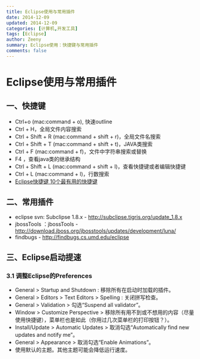 ```yaml
---
title: Eclipse使用与常用插件
date: 2014-12-09
updated: 2014-12-09
categories: [计算机,开发工具]
tags: [Eclipse]
author: Zeeny
summary: Eclipse使用：快捷键与常用插件
comments: false
---
```




# Eclipse使用与常用插件

## 一、快捷键

* Ctrl+o (mac:command + o), 快速outline
* Ctrl + H，全局文件内容搜索
* Ctrl + Shift + R (mac:command + shift + r)，全局文件名搜索
* Ctrl + Shift + T (mac:command + shift + t)，JAVA类搜索
* Ctrl + F (mac:command + f)，文件中字符串搜索或替换
* F4 ，查看java类的继承结构
* Ctrl + Shift + L (mac:command + shift + l)，查看快捷键或者编辑快捷键
* Ctrl + L (mac:command + l)，行数搜索
* [Eclipse快捷键 10个最有用的快捷键](http://www.open-open.com/bbs/view/1320934157953/)


## 二、常用插件

* eclipse svn: Subclipse 1.8.x  -  http://subclipse.tigris.org/update_1.8.x
* jbossTools ：jbossTools   -  http://download.jboss.org/jbosstools/updates/development/luna/
* findbugs - http://findbugs.cs.umd.edu/eclipse


## 三、Eclipse启动提速

### 3.1 调整Eclipse的Preferences

* General > Startup and Shutdown : 移除所有在启动时加载的插件。
* General > Editors > Text Editors > Spelling : 关闭拼写检查。
* General > Validation > 勾选“Suspend all validator”。
* Window > Customize Perspective > 移除所有用不到或不想用的内容（尽量使用快捷键），菜单栏也是如此（你用过几次菜单栏的打印按钮？）。
* Install/Update > Automatic Updates > 取消勾选“Automatically find new updates and notify me”。
* General > Appearance > 取消勾选“Enable Animations”。
* 使用默认的主题。其他主题可能会降低运行速度。
